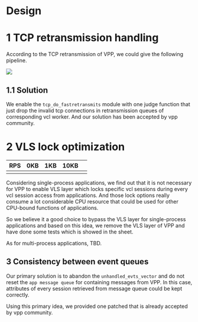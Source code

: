 # Design

# 1 TCP retransmission handling

According to the TCP retransmission of VPP, we could give the following pipeline.

![](file://C:/Users/guoaosun/Downloads/SunGuoao/MyLearning/%E8%AE%BA%E6%96%87/Figures/tcp_do_fastretransmits.png?lastModify=1564450034)

## 1.1 Solution

We enable the `tcp_do_fastretransmits` module with one judge function that just drop the invalid tcp connections in retransmission queues of corresponding vcl worker. And our solution has been accepted by vpp community.

# 2 VLS lock optimization

| RPS | 0KB | 1KB | 10KB |  |
|--|--|--|--|--|
|  |  |  |  |  |


Considering single-process applications, we find out that it is not necessary for VPP to enable VLS layer which locks specific vcl sessions during every vcl session access from applications. And those lock options really consume a lot considerable CPU resource that could be used for other CPU-bound functions of applications.

So we believe it a good choice to bypass the VLS layer for single-process applications and based on this idea, we remove the VLS layer of VPP and have done some tests which is showed in the sheet.

As for multi-process applications, TBD.

## 3 Consistency between event queues

Our primary solution is to abandon the `unhandled_evts_vector` and do not reset the `app message queue` for containing messages from VPP. In this case, attributes of every session retrieved from message queue could be kept correctly.

Using this primary idea, we provided one patched that is already accepted by vpp community.
<!--stackedit_data:
eyJoaXN0b3J5IjpbODc4ODkzMDIyLC0yMDg4NzQ2NjEyXX0=
-->
